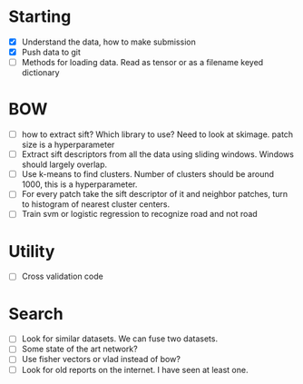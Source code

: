 # Starting
- [x] Understand the data, how to make submission
- [x] Push data to git
- [ ] Methods for loading data. Read as tensor or as a filename keyed dictionary
# BOW
- [ ] how to extract sift? Which library to use? Need to look at skimage. patch size is a hyperparameter
- [ ] Extract sift descriptors from all the data using sliding windows. Windows should largely overlap.
- [ ] Use k-means to find clusters. Number of clusters should be around 1000, this is a hyperparameter.
- [ ] For every patch take the sift descriptor of it and neighbor patches, turn to histogram of nearest cluster centers.
- [ ] Train svm or logistic regression to recognize road and not road
# Utility
- [ ] Cross validation code
# Search
- [ ] Look for similar datasets. We can fuse two datasets.
- [ ] Some state of the art network? 
- [ ] Use fisher vectors or vlad instead of bow?
- [ ] Look for old reports on the internet. I have seen at least one.
